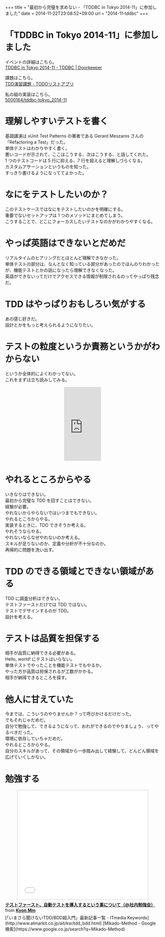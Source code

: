 +++
title = "最初から完璧を求めない - 「TDDBC in Tokyo 2014-11」に参加しました"
date = 2014-11-22T23:08:52+09:00
url = "2014-11-tddbc"
+++

「TDDBC in Tokyo 2014-11」に参加しました
====
イベントの詳細はこちら。  
[TDDBC in Tokyo 2014-11 - TDDBC | Doorkeeper](http://tddbc.doorkeeper.jp/events/17353)  
  
課題はこちら。  
[TDD演習課題 - TODOリストアプリ](https://gist.github.com/kyonmm/6102436)  
  
私の組の実装はこちら。  
[5000164/tddbc-tokyo_2014-11](https://github.com/5000164/tddbc-tokyo_2014-11)

理解しやすいテストを書く
====
基調講演は xUnit Test Patterns の著者である Gerard Meszaros さんの「Refactoring a Test」だった。  
単体テストはわかりやすく書く。  
悪いコードが示されて、ここはこうする、次はこうする、と話してくれた。  
1 つのテストコードは 5 行に抑える、7 行を超えると理解しづらくなる。  
カスタムアサーションというものを知った。  
すっきり書けるようになっててよかった。  

なにをテストしたいのか？
====
このテストケースではなにをテストしたいのかを明確にする。  
重要でないセットアップは 1 つのメソッドにまとめてしまう。  
こうすることで、どこにフォーカスしたいテストなのかがわかりやすくなる。

やっぱ英語はできないとだめだ
====
リアルタイムのヒアリングだとほとんど理解できなかった。  
単体テストの部分は、なんとなく知っている部分があったのでほんのりわかったが、機能テストとかの話になったら理解できなくなった。  
英語ができないってだけでアクセスできる情報が制限されるのってやっぱり残念だ。

TDD はやっぱりおもしろい気がする
====
あの感じ好きだ。  
設計とかをもっと考えられるようになりたい。

テストの粒度というか責務というかがわからない
====
というか全体的によくわかってない。  
これをまずは立ち読みしてみる。  
<div style="text-align: center;"><iframe src="http://rcm-fe.amazon-adsystem.com/e/cm?lt1=_blank&bc1=000000&IS2=1&bg1=FFFFFF&fc1=000000&lc1=0000FF&t=5000164-22&o=9&p=8&l=as4&m=amazon&f=ifr&ref=ss_til&asins=4798124583" style="width:120px;height:240px;" scrolling="no" marginwidth="0" marginheight="0" frameborder="0"></iframe></div>

やれるところからやる
====
いきなりはできない。  
最初から完璧な TDD を回すことはできない。  
経験が必要。  
やれないからやらないではいつまでもできない。  
やれるところからやる。  
実装するときに、TDD できそうか考える。  
やれそうならやる。  
やれないならなぜやれないのか考える。  
スキルが足りないのか、定義や分析が不十分なのか。  
再帰的に問題を洗い出す。  

TDD のできる領域とできない領域がある
====
TDD に調査分析はできない。  
テストファーストだけでは TDD ではない。  
テストでデザインするのが TDD。  
設計を考える。

テストは品質を担保する
====
相手が品質に納得できる必要がある。  
Hello, world! にテストはいらない。  
単体テストでやったことを機能テストでもやるか。  
やった方が品質は担保されるが工数がかかる。  
相手が納得できるところを探す。

他人に甘えていた
====
今までは、こういうのやりませんか？って呼びかけるだけだった。  
でもそれじゃだめだ。  
自分で勉強して、できるようになって、おれができるのでやりましょう、ってやるべきだった。  
環境に依存していちゃだめだ。  
やれるところからやる。  
自分のスキルがあって、その領域から一歩踏み出して経験して、どんどん領域を広げていくしかない。

勉強する
====
<div style="text-align: center;"><iframe src="//www.slideshare.net/slideshow/embed_code/41785717" width="425" height="355" frameborder="0" marginwidth="0" marginheight="0" scrolling="no" style="border:1px solid #CCC; border-width:1px; margin-bottom:5px; max-width: 100%;" allowfullscreen> </iframe></div> <div style="margin-bottom:5px"> <strong> <a href="//www.slideshare.net/KyonMm/ss-41785717" title="テストファースト、自動テストを導入するという事について（@社内勉強会）" target="_blank">テストファースト、自動テストを導入するという事について（@社内勉強会）</a> </strong> from <strong><a href="//www.slideshare.net/KyonMm" target="_blank">Kyon Mm</a></strong> </div>
[「いまさら聞けないTDD/BDD超入門」最新記事一覧 - ITmedia Keywords](http://www.atmarkit.co.jp/ait/kw/tdd_bdd.html)  
[Mikado-Method - Google 検索](https://www.google.co.jp/search?q=Mikado-Method)
